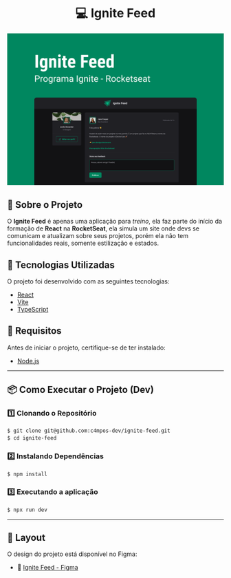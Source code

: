 <h1 align="center">
   💻 Ignite Feed
</h1> 

<p align="center">
  <img alt="Banner" title="Light Mode" src="./src/assets/templates/banner.png"/>
</p>

## 📌 Sobre o Projeto

O **Ignite Feed** é apenas uma aplicação para *treino*, ela faz parte do início da formação de **React** na **RocketSeat**, ela simula um site onde devs se comunicam e atualizam sobre seus projetos, porém ela não tem funcionalidades reais, somente estilização e estados.

## 🚀 Tecnologias Utilizadas

O projeto foi desenvolvido com as seguintes tecnologias:

- [React](https://react.dev/)
- [Vite](https://vite.dev/)
- [TypeScript](https://www.typescriptlang.org/)

## 🔧 Requisitos

Antes de iniciar o projeto, certifique-se de ter instalado:

- [Node.js](https://nodejs.org/)

---

## 📦 Como Executar o Projeto (Dev)

### 1️⃣ Clonando o Repositório
```bash
$ git clone git@github.com:c4mpos-dev/ignite-feed.git
$ cd ignite-feed
```

### 2️⃣ Instalando Dependências
```bash
$ npm install
```

### 3️⃣ Executando a aplicação
```bash
$ npx run dev
```

---

## 🎨 Layout

O design do projeto está disponível no Figma:

- 🔗 [Ignite Feed - Figma](https://www.figma.com/design/XxX8et49VOPRRIICPyB1H3/Ignite-Feed-(Community)?m=auto&t=T9VnTJwTbU4hRjZn-6)